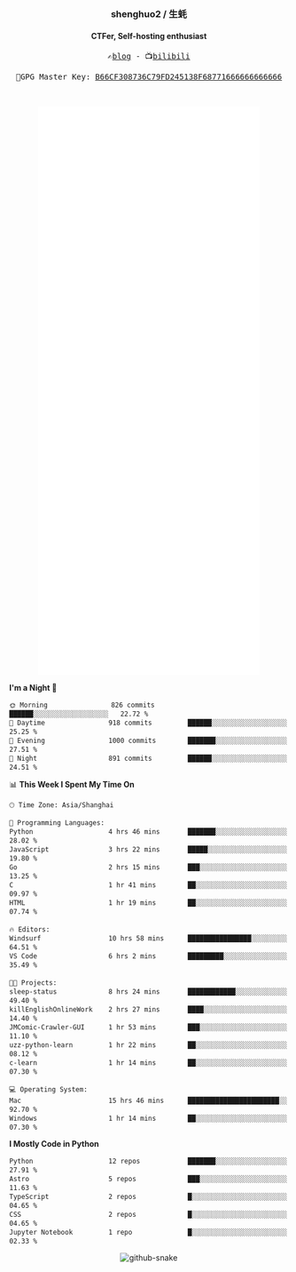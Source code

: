 <h3 align="center"> shenghuo2 / 生蚝 </h3>
<h4 align="center" >CTFer, Self-hosting enthusiast</h3>


<p align="center">
  <samp>
    ✍️<a href="https://blog.shenghuo2.top/">blog</a> -
    📺<a href="https://space.bilibili.com/85894935">bilibili</a>
  </samp>
</p>
<p align="center">
  <samp>
     🔐GPG Master Key: <a align="center" href="https://github.com/shenghuo2.gpg">B66CF308736C79FD245138F68771666666666666</a>
  </samp>
</p>
<br>
<p align="center">
  <a href="https://github.com/shenghuo2">
    <img width="400" align="top" src="https://github.com/shenghuo2/shenghuo2/blob/main/metrics.left.svg" />
  </a>
  <a href="https://github.com/shenghuo2">
    <img width="400" align="top" src="https://github.com/shenghuo2/shenghuo2/blob/main/metrics.right.svg" />
  </a>
</p>


<!--START_SECTION:waka-->
**I'm a Night 🦉** 

```text
🌞 Morning                826 commits         ██████░░░░░░░░░░░░░░░░░░░   22.72 % 
🌆 Daytime                918 commits         ██████░░░░░░░░░░░░░░░░░░░   25.25 % 
🌃 Evening                1000 commits        ███████░░░░░░░░░░░░░░░░░░   27.51 % 
🌙 Night                  891 commits         ██████░░░░░░░░░░░░░░░░░░░   24.51 % 
```


📊 **This Week I Spent My Time On** 

```text
🕑︎ Time Zone: Asia/Shanghai

💬 Programming Languages: 
Python                   4 hrs 46 mins       ███████░░░░░░░░░░░░░░░░░░   28.02 % 
JavaScript               3 hrs 22 mins       █████░░░░░░░░░░░░░░░░░░░░   19.80 % 
Go                       2 hrs 15 mins       ███░░░░░░░░░░░░░░░░░░░░░░   13.25 % 
C                        1 hr 41 mins        ██░░░░░░░░░░░░░░░░░░░░░░░   09.97 % 
HTML                     1 hr 19 mins        ██░░░░░░░░░░░░░░░░░░░░░░░   07.74 % 

🔥 Editors: 
Windsurf                 10 hrs 58 mins      ████████████████░░░░░░░░░   64.51 % 
VS Code                  6 hrs 2 mins        █████████░░░░░░░░░░░░░░░░   35.49 % 

🐱‍💻 Projects: 
sleep-status             8 hrs 24 mins       ████████████░░░░░░░░░░░░░   49.40 % 
killEnglishOnlineWork    2 hrs 27 mins       ████░░░░░░░░░░░░░░░░░░░░░   14.40 % 
JMComic-Crawler-GUI      1 hr 53 mins        ███░░░░░░░░░░░░░░░░░░░░░░   11.10 % 
uzz-python-learn         1 hr 22 mins        ██░░░░░░░░░░░░░░░░░░░░░░░   08.12 % 
c-learn                  1 hr 14 mins        ██░░░░░░░░░░░░░░░░░░░░░░░   07.30 % 

💻 Operating System: 
Mac                      15 hrs 46 mins      ███████████████████████░░   92.70 % 
Windows                  1 hr 14 mins        ██░░░░░░░░░░░░░░░░░░░░░░░   07.30 % 
```

**I Mostly Code in Python** 

```text
Python                   12 repos            ███████░░░░░░░░░░░░░░░░░░   27.91 % 
Astro                    5 repos             ███░░░░░░░░░░░░░░░░░░░░░░   11.63 % 
TypeScript               2 repos             █░░░░░░░░░░░░░░░░░░░░░░░░   04.65 % 
CSS                      2 repos             █░░░░░░░░░░░░░░░░░░░░░░░░   04.65 % 
Jupyter Notebook         1 repo              █░░░░░░░░░░░░░░░░░░░░░░░░   02.33 % 
```




<!--END_SECTION:waka-->


<div align="center">
  <picture>
    <source media="(prefers-color-scheme: dark)" srcset="https://gist.githubusercontent.com/shenghuo2/bfce20b14ab0484cef03bae6e60e0b3a/raw/github-snake-dark.svg" />
    <source media="(prefers-color-scheme: light)" srcset="https://gist.githubusercontent.com/shenghuo2/bfce20b14ab0484cef03bae6e60e0b3a/raw/github-snake.svg" />
    <img alt="github-snake" src="https://gist.githubusercontent.com/shenghuo2/bfce20b14ab0484cef03bae6e60e0b3a/raw/github-snake.svg" />
  </picture>
</div>

<!--
**shenghuo2/shenghuo2** is a ✨ _special_ ✨ repository because its `README.md` (this file) appears on your GitHub profile.

Here are some ideas to get you started:

- 🔭 I’m currently working on ...
- 🌱 I’m currently learning ...
- 👯 I’m looking to collaborate on ...
- 🤔 I’m looking for help with ...
- 💬 Ask me about ...
- 📫 How to reach me: ...
- 😄 Pronouns: ...
- ⚡ Fun fact: ...
-->
